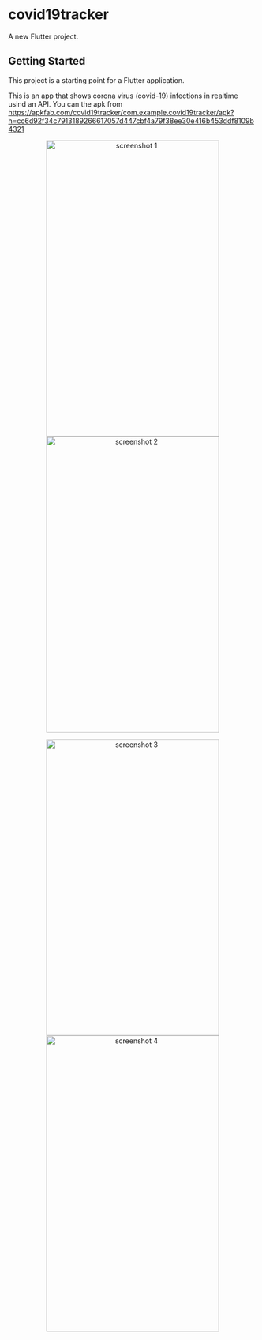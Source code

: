 # covid19tracker

A new Flutter project.

## Getting Started

This project is a starting point for a Flutter application.
 
 This is an app that shows corona virus (covid-19) infections in realtime usind an API. You can the apk from https://apkfab.com/covid19tracker/com.example.covid19tracker/apk?h=cc6d92f34c7913189266617057d447cbf4a79f38ee30e416b453ddf8109b4321
 
 <p align="center">
  <img src="https://github.com/Kelvonish/covid-19tracker/tree/master/assets/screen1.jpg" width="350" title="screenshot 1" height="600">
  <img src="https://github.com/Kelvonish/covid-19tracker/tree/master/assets/screen2.jpg" width="350" title="screenshot 2" height="600">
</p>
<p align="center">
  <img src="https://github.com/Kelvonish/covid-19tracker/tree/master/assets/screen1.jpg" width="350" title="screenshot 3" height="600">
  <img src="https://github.com/Kelvonish/covid-19tracker/tree/master/assets/screen2.jpg" width="350" title="screenshot 4" height="600">
</p>


